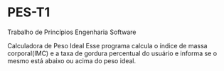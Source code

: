 # PES-T1
Trabalho de Princípios Engenharia Software

Calculadora de Peso Ideal
Esse programa calcula o índice de massa corporal(IMC) e a taxa de gordura percentual do usuário e informa se o mesmo está abaixo ou acima do peso ideal.
